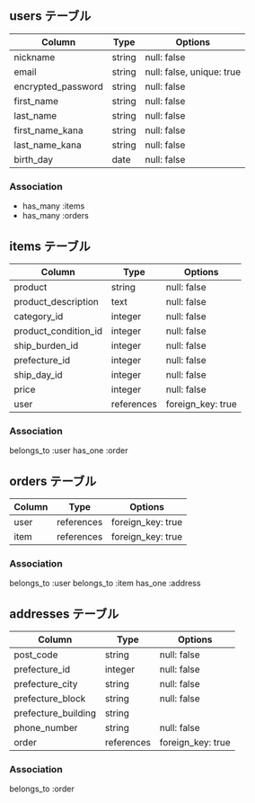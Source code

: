 ## users テーブル

| Column                 |Type     |Options                    |
|------------------------|---------|---------------------------|
| nickname               | string  | null: false               |
| email                  | string  | null: false, unique: true |
| encrypted_password     | string  | null: false               |
| first_name             | string  | null: false               |
| last_name              | string  | null: false               |
| first_name_kana        | string  | null: false               |
| last_name_kana         | string  | null: false               |
| birth_day              | date    | null: false               |


### Association
- has_many :items
- has_many :orders

## items テーブル

| Column               |Type        |Options            |
|----------------------|------------|-------------------|
| product              | string     | null: false       |
| product_description  | text       | null: false       |
| category_id          | integer    | null: false       |
| product_condition_id | integer    | null: false       |
| ship_burden_id       | integer    | null: false       |
| prefecture_id        | integer    | null: false       |
| ship_day_id          | integer    | null: false       |
| price                | integer    | null: false       |
| user                 | references | foreign_key: true |


### Association
belongs_to :user
has_one    :order

## orders テーブル

| Column  |Type        |Options            |
|---------|------------|-------------------|
| user    | references | foreign_key: true |
| item    | references | foreign_key: true |


### Association
belongs_to :user
belongs_to :item
has_one :address

## addresses テーブル

| Column              |Type        |Options             |
|---------------------|------------|--------------------|
| post_code           | string     | null: false        |
| prefecture_id       | integer    | null: false        |
| prefecture_city     | string     | null: false        |
| prefecture_block    | string     | null: false        |
| prefecture_building | string     |                    |
| phone_number        | string     | null: false        |
| order               | references | foreign_key: true  |

### Association
belongs_to :order